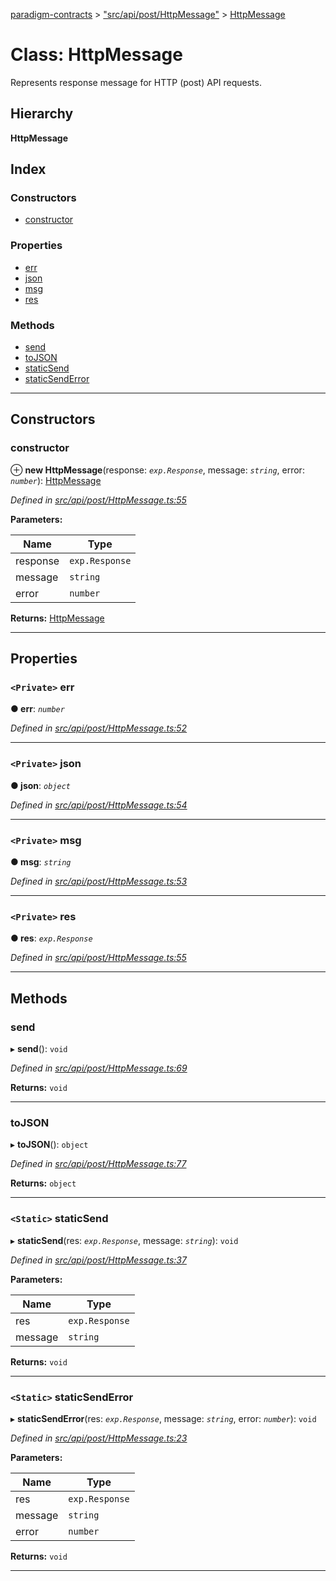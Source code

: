 [paradigm-contracts](../README.md) > ["src/api/post/HttpMessage"](../modules/_src_api_post_httpmessage_.md) > [HttpMessage](../classes/_src_api_post_httpmessage_.httpmessage.md)

# Class: HttpMessage

Represents response message for HTTP (post) API requests.

## Hierarchy

**HttpMessage**

## Index

### Constructors

* [constructor](_src_api_post_httpmessage_.httpmessage.md#constructor)

### Properties

* [err](_src_api_post_httpmessage_.httpmessage.md#err)
* [json](_src_api_post_httpmessage_.httpmessage.md#json)
* [msg](_src_api_post_httpmessage_.httpmessage.md#msg)
* [res](_src_api_post_httpmessage_.httpmessage.md#res)

### Methods

* [send](_src_api_post_httpmessage_.httpmessage.md#send)
* [toJSON](_src_api_post_httpmessage_.httpmessage.md#tojson)
* [staticSend](_src_api_post_httpmessage_.httpmessage.md#staticsend)
* [staticSendError](_src_api_post_httpmessage_.httpmessage.md#staticsenderror)

---

## Constructors

<a id="constructor"></a>

###  constructor

⊕ **new HttpMessage**(response: *`exp.Response`*, message: *`string`*, error: *`number`*): [HttpMessage](_src_api_post_httpmessage_.httpmessage.md)

*Defined in [src/api/post/HttpMessage.ts:55](https://github.com/paradigmfoundation/paradigmcore/blob/86b6b78/src/api/post/HttpMessage.ts#L55)*

**Parameters:**

| Name | Type |
| ------ | ------ |
| response | `exp.Response` |
| message | `string` |
| error | `number` |

**Returns:** [HttpMessage](_src_api_post_httpmessage_.httpmessage.md)

___

## Properties

<a id="err"></a>

### `<Private>` err

**● err**: *`number`*

*Defined in [src/api/post/HttpMessage.ts:52](https://github.com/paradigmfoundation/paradigmcore/blob/86b6b78/src/api/post/HttpMessage.ts#L52)*

___
<a id="json"></a>

### `<Private>` json

**● json**: *`object`*

*Defined in [src/api/post/HttpMessage.ts:54](https://github.com/paradigmfoundation/paradigmcore/blob/86b6b78/src/api/post/HttpMessage.ts#L54)*

___
<a id="msg"></a>

### `<Private>` msg

**● msg**: *`string`*

*Defined in [src/api/post/HttpMessage.ts:53](https://github.com/paradigmfoundation/paradigmcore/blob/86b6b78/src/api/post/HttpMessage.ts#L53)*

___
<a id="res"></a>

### `<Private>` res

**● res**: *`exp.Response`*

*Defined in [src/api/post/HttpMessage.ts:55](https://github.com/paradigmfoundation/paradigmcore/blob/86b6b78/src/api/post/HttpMessage.ts#L55)*

___

## Methods

<a id="send"></a>

###  send

▸ **send**(): `void`

*Defined in [src/api/post/HttpMessage.ts:69](https://github.com/paradigmfoundation/paradigmcore/blob/86b6b78/src/api/post/HttpMessage.ts#L69)*

**Returns:** `void`

___
<a id="tojson"></a>

###  toJSON

▸ **toJSON**(): `object`

*Defined in [src/api/post/HttpMessage.ts:77](https://github.com/paradigmfoundation/paradigmcore/blob/86b6b78/src/api/post/HttpMessage.ts#L77)*

**Returns:** `object`

___
<a id="staticsend"></a>

### `<Static>` staticSend

▸ **staticSend**(res: *`exp.Response`*, message: *`string`*): `void`

*Defined in [src/api/post/HttpMessage.ts:37](https://github.com/paradigmfoundation/paradigmcore/blob/86b6b78/src/api/post/HttpMessage.ts#L37)*

**Parameters:**

| Name | Type |
| ------ | ------ |
| res | `exp.Response` |
| message | `string` |

**Returns:** `void`

___
<a id="staticsenderror"></a>

### `<Static>` staticSendError

▸ **staticSendError**(res: *`exp.Response`*, message: *`string`*, error: *`number`*): `void`

*Defined in [src/api/post/HttpMessage.ts:23](https://github.com/paradigmfoundation/paradigmcore/blob/86b6b78/src/api/post/HttpMessage.ts#L23)*

**Parameters:**

| Name | Type |
| ------ | ------ |
| res | `exp.Response` |
| message | `string` |
| error | `number` |

**Returns:** `void`

___

